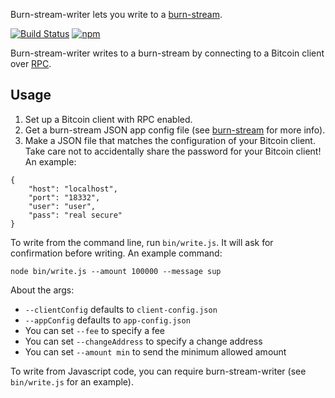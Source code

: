 Burn-stream-writer lets you write to a [burn-stream](https://github.com/paulkernfeld/burn-stream).

[![Build Status](https://travis-ci.org/paulkernfeld/burn-stream-writer.svg)](https://travis-ci.org/paulkernfeld/burn-stream-writer) [![npm](https://img.shields.io/npm/dt/burn-stream-writer.svg)](https://www.npmjs.com/package/burn-stream-writer)

Burn-stream-writer writes to a burn-stream by connecting to a Bitcoin client over [RPC](https://en.bitcoin.it/wiki/API_reference_(JSON-RPC)).

Usage
-----
1. Set up a Bitcoin client with RPC enabled.
2. Get a burn-stream JSON app config file (see [burn-stream](https://github.com/paulkernfeld/burn-stream) for more info).
3. Make a JSON file that matches the configuration of your Bitcoin client. Take care not to accidentally share the password for your Bitcoin client! An example:

```
{
    "host": "localhost",
    "port": "18332",
    "user": "user",
    "pass": "real secure"
}
```

To write from the command line, run `bin/write.js`. It will ask for confirmation before writing. An example command:

```
node bin/write.js --amount 100000 --message sup
```

About the args:

* `--clientConfig` defaults to `client-config.json`
* `--appConfig` defaults to `app-config.json`
* You can set `--fee` to specify a fee
* You can set `--changeAddress` to specify a change address
* You can set `--amount min` to send the minimum allowed amount

To write from Javascript code, you can require burn-stream-writer (see `bin/write.js` for an example).